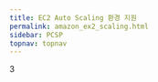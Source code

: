 ```yaml
---
title: EC2 Auto Scaling 환경 지원
permalink: amazon_ex2_scaling.html
sidebar: PCSP
topnav: topnav
---
```


3